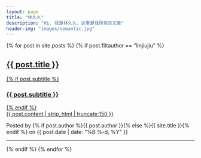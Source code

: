 ```yaml
---
layout: page
title: "林久久"
description: "Hi, 我是林久久，这里是我所有的文章"  
header-img: "images/semantic.jpg"  
---
```



{% for post in site.posts %}
{% if post.filtauthor == "linjiujiu" %}
<div class="post-preview">
    <a href="{{ post.url | prepend: site.baseurl }}">
        <h2 class="post-title">
            {{ post.title }}
        </h2>
        {% if post.subtitle %}
        <h3 class="post-subtitle">
            {{ post.subtitle }}
        </h3>
        {% endif %}
        <div class="post-content-preview">
            {{ post.content | strip_html | truncate:150 }}
        </div>
    </a>
    <p class="post-meta">Posted by {% if post.author %}{{ post.author }}{% else %}{{ site.title }}{% endif %} on {{ post.date | date: "%B %-d, %Y" }}</p>
</div>

<hr>
{% endif %}
{% endfor %}
